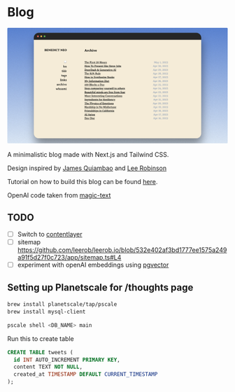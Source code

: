 # Blog

![screenshot](public/images/home.png)

A minimalistic blog made with Next.js and Tailwind CSS.

Design inspired by [James Quiambao](https://www.jquiambao.com/) and [Lee Robinson](https://github.com/leerob/leerob.io)

Tutorial on how to build this blog can be found [here](https://www.youtube.com/watch?v=Hiabp1GY8fA).

OpenAI code taken from [magic-text](https://github.com/jxnl/magic-text)

## TODO

- [ ] Switch to [contentlayer](https://www.contentlayer.dev/docs/environments/nextjs)
- [ ] sitemap https://github.com/leerob/leerob.io/blob/532e402af3bd1777ee1575a249a91f5d27f0c723/app/sitemap.ts#L4
- [ ] experiment with openAI embeddings using [pgvector](https://supabase.com/blog/openai-embeddings-postgres-vector#building-a-smarter-search-function)

## Setting up Planetscale for /thoughts page

```bash
brew install planetscale/tap/pscale
brew install mysql-client
```

```bash
pscale shell <DB_NAME> main
```

Run this to create table

```sql
CREATE TABLE tweets (
  id INT AUTO_INCREMENT PRIMARY KEY,
  content TEXT NOT NULL,
  created_at TIMESTAMP DEFAULT CURRENT_TIMESTAMP
);
```
